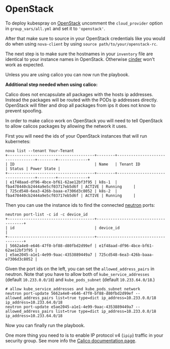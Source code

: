 OpenStack
===============

To deploy kubespray on [OpenStack](https://www.openstack.org/) uncomment the `cloud_provider` option in `group_vars/all.yml` and set it to `'openstack'`.

After that make sure to source in your OpenStack credentials like you would do when using `nova-client` by using `source path/to/your/openstack-rc`.

The next step is to make sure the hostnames in your `inventory` file are identical to your instance names in OpenStack.
Otherwise [cinder](https://wiki.openstack.org/wiki/Cinder) won't work as expected.

Unless you are using calico you can now run the playbook.

**Additional step needed when using calico:**

Calico does not encapsulate all packages with the hosts ip addresses. Instead the packages will be routed with the PODs ip addresses directly.
OpenStack will filter and drop all packages from ips it does not know to prevent spoofing.

In order to make calico work on OpenStack you will need to tell OpenStack to allow calicos packages by allowing the network it uses.

First you will need the ids of your OpenStack instances that will run kubernetes:

    nova list --tenant Your-Tenant
    +--------------------------------------+--------+----------------------------------+--------+-------------+
    | ID                                   | Name   | Tenant ID                        | Status | Power State |
    +--------------------------------------+--------+----------------------------------+--------+-------------+
    | e1f48aad-df96-4bce-bf61-62ae12bf3f95 | k8s-1  | fba478440cb2444a9e5cf03717eb5d6f | ACTIVE | Running     |
    | 725cd548-6ea3-426b-baaa-e7306d3c8052 | k8s-2  | fba478440cb2444a9e5cf03717eb5d6f | ACTIVE | Running     |

Then you can use the instance ids to find the connected [neutron](https://wiki.openstack.org/wiki/Neutron) ports:

    neutron port-list -c id -c device_id
    +--------------------------------------+--------------------------------------+
    | id                                   | device_id                            |
    +--------------------------------------+--------------------------------------+
    | 5662a4e0-e646-47f0-bf88-d80fbd2d99ef | e1f48aad-df96-4bce-bf61-62ae12bf3f95 |
    | e5ae2045-a1e1-4e99-9aac-4353889449a7 | 725cd548-6ea3-426b-baaa-e7306d3c8052 |

Given the port ids on the left, you can set the `allowed_address_pairs` in neutron.
Note that you have to allow both of `kube_service_addresses` (default `10.233.0.0/18`)
and `kube_pods_subnet` (default `10.233.64.0/18`.)

    # allow kube_service_addresses and kube_pods_subnet network
    neutron port-update 5662a4e0-e646-47f0-bf88-d80fbd2d99ef --allowed_address_pairs list=true type=dict ip_address=10.233.0.0/18 ip_address=10.233.64.0/18
    neutron port-update e5ae2045-a1e1-4e99-9aac-4353889449a7 --allowed_address_pairs list=true type=dict ip_address=10.233.0.0/18 ip_address=10.233.64.0/18

Now you can finally run the playbook.

One more thing you need to is to enable IP protocol v4 (`ipip`) traffic in your security group.
See more info the [Calico documentation page][1].

[1]: https://github.com/kubernetes-incubator/kubespray/blob/master/docs/calico.md#cloud-providers-configuration
